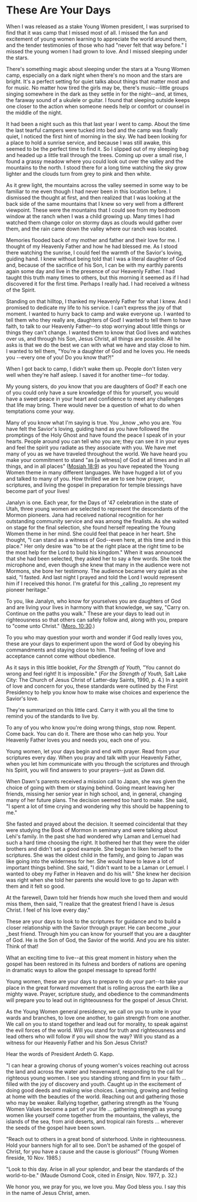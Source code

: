 # These Are Your Days

When I was released as a stake Young Women president, I was surprised to find
that it was camp that I missed most of all. I missed the fun and excitement of
young women learning to appreciate the world around them, and the tender
testimonies of those who had "never felt that way before." I missed the young
women I had grown to love. And I missed sleeping under the stars.

There's something magic about sleeping under the stars at a Young Women camp,
especially on a dark night when there's no moon and the stars are bright. It's
a perfect setting for quiet talks about things that matter most and for music.
No matter how tired the girls may be, there's music--little groups singing
somewhere in the dark as they settle in for the night--and, at times, the
faraway sound of a ukulele or guitar. I found that sleeping outside keeps one
closer to the action when someone needs help or comfort or counsel in the
middle of the night.

It had been a night such as this that last year I went to camp. About the time
the last tearful campers were tucked into bed and the camp was finally quiet,
I noticed the first hint of morning in the sky. We had been looking for a
place to hold a sunrise service, and because I was still awake, this seemed to
be the perfect time to find it. So I slipped out of my sleeping bag and headed
up a little trail through the trees. Coming up over a small rise, I found a
grassy meadow where you could look out over the valley and the mountains to
the north. I stood there for a long time watching the sky grow lighter and the
clouds turn from grey to pink and then white.

As it grew light, the mountains across the valley seemed in some way to be
familiar to me even though I had never been in this location before. I
dismissed the thought at first, and then realized that I was looking at the
back side of the same mountains that I knew so very well from a different
viewpoint. These were the mountains that I could see from my bedroom window at
the ranch when I was a child growing up. Many times I had watched them change
color on stormy days as clouds would gather over them, and the rain came down
the valley where our ranch was located.

Memories flooded back of my mother and father and their love for me. I thought
of my Heavenly Father and how he had blessed me. As I stood there watching the
sunrise, I could feel the warmth of the Savior's loving, guiding hand. I knew
without being told that I was a literal daughter of God and, because of the
sacrifice of his Son, I can be with my earthly parents again some day and live
in the presence of our Heavenly Father. I had taught this truth many times to
others, but this morning it seemed as if I had discovered it for the first
time. Perhaps I really had. I had received a witness of the Spirit.

Standing on that hilltop, I thanked my Heavenly Father for what I knew. And I
promised to dedicate my life to his service. I can't express the joy of that
moment. I wanted to hurry back to camp and wake everyone up. I wanted to tell
them who they really are, daughters of God! I wanted to tell them to have
faith, to talk to our Heavenly Father--to stop worrying about little things or
things they can't change. I wanted them to know that God lives and watches
over us, and through his Son, Jesus Christ, all things are possible. All he
asks is that we do the best we can with what we have and stay close to him. I
wanted to tell them, "You're a daughter of God and he loves you. He needs you
--every one of you! Do you know that?!"

When I got back to camp, I didn't wake them up. People don't listen very well
when they're half asleep. I saved it for another time--for today.

My young sisters, do _you_ know that you are daughters of God? If each one of
you could only have a sure knowledge of this for yourself, you would have a
sweet peace in your heart and confidence to meet any challenges that life may
bring. There would never be a question of what to do when temptations come
your way.

Many of you know what I'm saying is true. You _know _who you are. You have
felt the Savior's loving, guiding hand as you have followed the promptings of
the Holy Ghost and have found the peace I speak of in your hearts. People
around you can tell who you are; they can see it in your eyes and feel the
spirit you radiate as they associate with you. We have met many of you as we
have traveled throughout the world. We have heard you make your commitment to
stand "as [a witness] of God at all times and in all things, and in all
places" ([Mosiah
18:9](https://www.lds.org/scriptures/bofm/mosiah/18.9?lang=eng#8)) as you have
repeated the Young Women theme in many different languages. We have hugged a
lot of you and talked to many of you. How thrilled we are to see how prayer,
scriptures, and living the gospel in preparation for temple blessings have
become part of your lives!

Janalyn is one. Each year, for the Days of '47 celebration in the state of
Utah, three young women are selected to represent the descendants of the
Mormon pioneers. Jana had received national recognition for her outstanding
community service and was among the finalists. As she waited on stage for the
final selection, she found herself repeating the Young Women theme in her
mind. She could feel that peace in her heart. She thought, "I can stand as a
witness of God--even here, at this time and in this place." Her only desire
was "to be at the right place at the right time to be the most help for the
Lord to build his kingdom." When it was announced that she had been selected,
they asked her to say a few words. She took the microphone and, even though
she knew that many in the audience were not Mormons, she bore her testimony.
The audience became very quiet as she said, "I fasted. And last night I prayed
and told the Lord I would represent him if I received this honor. I'm grateful
for this _calling _to represent my pioneer heritage."

To you, like Janalyn, who know for yourselves you are daughters of God and are
living your lives in harmony with that knowledge, we say, "Carry on. Continue
on the paths you walk." These are your days to lead out in righteousness so
that others can safely follow and, along with you, prepare to "come unto
Christ." ([Moro.
10:30](https://www.lds.org/scriptures/bofm/moro/10.30?lang=eng#29).)

To you who may question your worth and wonder if God really loves you, these
are your days to experiment upon the word of God by obeying his commandments
and staying close to him. That feeling of love and acceptance cannot come
without obedience.

As it says in this little booklet, _For the Strength of Youth,_ "You cannot do
wrong and feel right! It is impossible." (_For the Strength of Youth,_ Salt
Lake City: The Church of Jesus Christ of Latter-day Saints, 1990, p. 4.) In a
spirit of love and concern for you, these standards were outlined by the First
Presidency to help you know how to make wise choices and experience the
Savior's love.

They're summarized on this little card. Carry it with you all the time to
remind you of the standards to live by.

To any of you who know you're doing wrong things, stop now. Repent. Come back.
You can do it. There are those who can help you. Your Heavenly Father loves
you and needs you, each one of you.

Young women, let your days begin and end with prayer. Read from your
scriptures every day. When you pray and talk with your Heavenly Father, when
you let him communicate with you through the scriptures and through his
Spirit, you will find answers to your prayers--just as Dawn did.

When Dawn's parents received a mission call to Japan, she was given the choice
of going with them or staying behind. Going meant leaving her friends, missing
her senior year in high school, and, in general, changing many of her future
plans. The decision seemed too hard to make. She said, "I spent a lot of time
crying and wondering why this should be happening to me."

She fasted and prayed about the decision. It seemed coincidental that they
were studying the Book of Mormon in seminary and were talking about Lehi's
family. In the past she had wondered why Laman and Lemuel had such a hard time
choosing the right. It bothered her that they were the older brothers and
didn't set a good example. She began to liken herself to the scriptures. She
was the oldest child in the family, and going to Japan was like going into the
wilderness for her. She would have to leave a lot of important things behind.
She said, "I didn't want to be a Laman or Lemuel. I wanted to obey my Father
in Heaven and do his will." She knew her decision was right when she told her
parents she would love to go to Japan with them and it felt so good.

At the farewell, Dawn told her friends how much she loved them and would miss
them, then said, "I realize that the greatest friend I have is Jesus Christ. I
feel of his love every day."

These are your days to look to the scriptures for guidance and to build a
closer relationship with the Savior through prayer. He can become _your _best
friend. Through him you can know for yourself that you are a daughter of God.
He is the Son of God, the Savior of the world. And you are his sister. Think
of that!

What an exciting time to live--at this great moment in history when the gospel
has been restored in its fulness and borders of nations are opening in
dramatic ways to allow the gospel message to spread forth!

Young women, these are your days to prepare to do your part--to take your
place in the great forward movement that is rolling across the earth like a
mighty wave. Prayer, scripture study, and obedience to the commandments will
prepare you to lead out in righteousness for the gospel of Jesus Christ.

As the Young Women general presidency, we call on you to unite in your wards
and branches, to love one another, to gain strength from one another. We call
on you to stand together and lead out for morality, to speak against the evil
forces of the world. Will you stand for truth and righteousness and lead
others who will follow if you will show the way? Will you stand as a witness
for our Heavenly Father and his Son Jesus Christ?

Hear the words of President Ardeth G. Kapp.

"I can hear a growing chorus of young women's voices reaching out across the
land and across the water and heavenward, responding to the call for righteous
young women. I see you standing strong and firm in your faith ... filled with
the joy of discovery and youth. Caught up in the excitement of doing good
deeds and making wise choices. Learning, growing and feeling at home with the
beauties of the world. Reaching out and gathering those who may be weaker.
Rallying together, gathering strength as the Young Women Values become a part
of your life ... gathering strength as young women like yourself come together
from the mountains, the valleys, the islands of the sea, from arid deserts,
and tropical rain forests ... wherever the seeds of the gospel have been sown.

"Reach out to others in a great bond of sisterhood. Unite in righteousness.
Hold your banners high for all to see. Don't be ashamed of the gospel of
Christ, for you have a cause and the cause is glorious!" (Young Women
fireside, 10 Nov. 1985.)

"Look to this day. Arise in all your splendor, and bear the standards of the
world-to-be." (Maude Osmond Cook, cited in _Ensign,_ Nov. 1977, p. 32.)

We honor you, we pray for you, we love you. May God bless you. I say this in
the name of Jesus Christ, amen.

